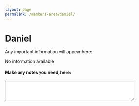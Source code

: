 ```yaml
---
layout: page
permalink: /members-area/daniel/
---
```

<body onbeforeunload="unload()" onpageshow="load()">
<h1> Daniel </h1>

Any important information will appear here:

No information available

<h4>Make any notes you need, here:</h4>
<textarea id="Daniel's notes" rows="4" cols="50">
</textarea>

<script>
  function load() {
    document.getElementById("Daniel's notes").innerHTML = localStorage.getItem("text-box"); 
  }
  function unload() {
    localStorage.setItem("text-box", document.getElementById("Daniel's notes").innerHTML);
  }
  </script>
